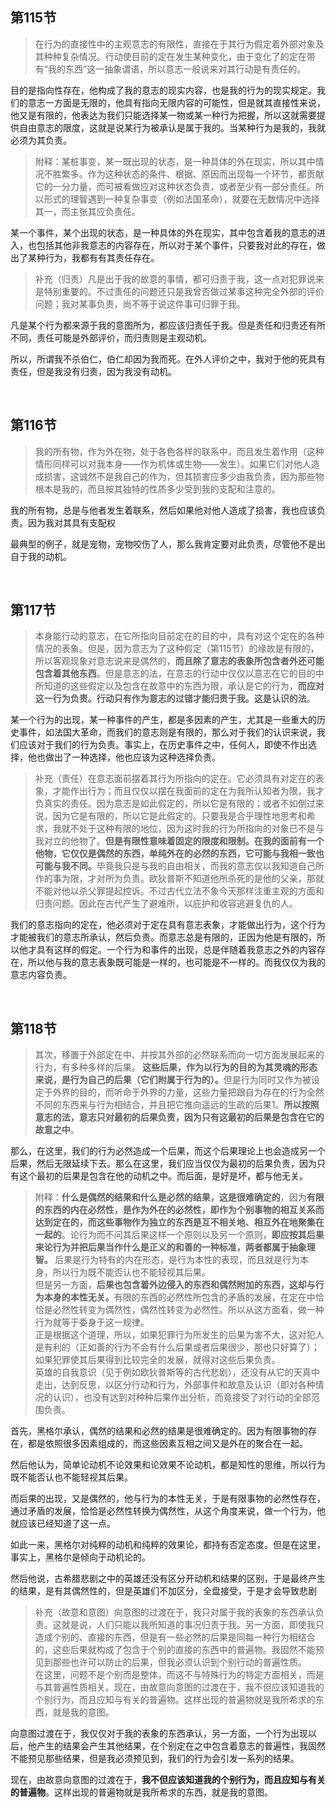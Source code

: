 <h2>第115节</h2><blockquote>   在行为的直接性中的主观意志的有限性，直接在于其行为假定着外部对象及其种种复杂情况。行动使目前的定在发生某种变化，由于变化了的定在带有“我的东西”这一抽象谓语，所以意志一般说来对其行动是有责任的。</blockquote><p>目的是指向性存在，他构成了我的意志的现实内容，也是我的行为的现实规定。我们的意志一方面是无限的，他具有指向无限内容的可能性，但是就其直接性来说，他又是有限的，他表达为我们只能选择某一物或某一种行为把握，所以这就需要提供自由意志的限度，这就是说某行为被承认是属于我的。当某种行为是我的，我就必须为其负责。</p><blockquote>附释：某桩事变，某一既出现的状态，是一种具体的外在现实，所以其中情况不胜繁多。作为这种状态的条件、根据、原因而出现每一个环节，都贡献它的一分力量，而可被看做应对这种状态负责，或者至少有一部分责任。所以形式的理智遇到一种复杂事变（例如法国革命），就要在无数情况中选择其一，而主张其应负责任。</blockquote><p>某一个事件，某个出现的状态，是一种具体的外在现实，其中包含着我的意志的进入，也包括其他非我意志的内容存在，所以对于某个事件，只要我对此的存在，做出了某种行为，我都有有其责任存在。</p><blockquote>补充（归责）凡是出于我的故意的事情，都可归责于我，这一点对犯罪说来是特别重要的。不过责任的问题还只是我曾否做过某事这种完全外部的评价问题；我对某事负责，尚不等于说这件事可归罪于我。</blockquote><p>凡是某个行为都来源于我的意图所为，都应该归责任于我。但是责任和归责还有所不同，责任可能是外部评价，而归责则是主观动机。</p><p>所以，所谓我不杀伯仁，伯仁却因为我而死。在外人评价之中，我对于他的死具有责任，但是我没有归责，因为我没有动机。</p><p><br></p><h2>第116节</h2><blockquote>    我的所有物，作为外在物，处于各色各样的联系中，而且发生着作用（这种情形同样可以对我本身——作为机体或生物——发生）。如果它们对他人造成损害，这诚然不是我自己的作为，但其损害应多少由我负责，因为那些物根本是我的，而且按其独特的性质多少受到我的支配和注意的。</blockquote><p>我的所有物，总是与他者发生着联系，然后如果他对他人造成了损害，我也应该负责。因为我对其具有支配权</p><p>最典型的例子，就是宠物，宠物咬伤了人，那么我肯定要对此负责，尽管他不是出自于我的动机。</p><p><br></p><h2>第117节</h2><blockquote>    本身能行动的意志，在它所指向目前定在的目的中，具有对这个定在的各种情况的表象。但是，因为意志为了这种假定（第115节）的缘故是有限的，所以客观现象对意志说来是偶然的，<b>而且除了意志的表象所包含者外还可能包含着其他东西</b>。但是意志的法，在意志的行动中仅仅以意志在它的目的中所知道的这些假定以及包含在故意中的东西为限，承认是它的行为，<b>而应对这一行为负责。行动只有作为意志的过错才能归责于我。这是认识的法</b>。</blockquote><p>某一个行为的出现，某一种事件的产生，都是多因素的产生，尤其是一些重大的历史事件，如法国大革命，而我们的意志则是有限的，那么对于我们的认识来说，我们应该对于我们的行为负责。事实上，在历史事件之中，任何人，即使不作出选择，他也做出了一种选择，他也应该为这种选择负责。</p><blockquote>   补充（责任）在意志面前摆着其行为所指向的定在。它必须具有对定在的表象，才能作出行为；而且仅仅以摆在我面前的定在为我所认知者为限，我才负真实的责任。因为意志是如此假定的，所以它是有限的；或者不如倒过来说，因为它是有限的，所以它是此假定的。只要我是合乎理性地思考和希求，我就不处于这种有限的地位，因为这时我的行为所指向的对象已不是与我对立的他物了。<b>但是有限性意味着固定的限度和限制。在我的面前有一个他物，它仅仅是偶然的东西，单纯外在的必然的东西，它可能与我相一致也可能与我不同。</b>毕竟我只是与我的自由相关，而我的意志仅以我知道自己所作的事为限，才对所为负责。欧狄普斯不知道他所杀死的是他的父亲，那就不能对他以杀父罪提起控诉。不过古代立法不象今天那样注重主观的方面和归责问题。因此在古代产生了避难所，以庇护和收容逃避复仇的人。</blockquote><p>我们的意志指向的定在，他必须对于定在具有意志表象，才能做出行为，这个行为才能被我们的意志所承认，然后负责。而意志总是有限的，正因为他是有限的，所以他才具有这样的假定。一个行为和事件的出现，总是伴随着我意志之外的内容存在，所以他与我的意志表象既可能是一样的，也可能是不一样的。而我仅仅为我的意志内容负责。</p><p><br></p><h2>第118节</h2><blockquote> 其次，移置于外部定在中、并按其外部的必然联系而向一切方面发展起来的行为，有多种多样的后果。<b> 这些后果，作为以行为的目的为其灵魂的形态来说，是行为自己的后果（它们附属于行为的）。</b>但是行为同时又作为被设定于外界的目的，而听命于外界的力量，这些力量把跟自为存在的行为全然不同的东西来与行为相结合，并且把它推向遥远的生疏的后果1。<b>所以按照意志的法，意志只对最初的后果负责，因为只有这最初的后果是包含在它的故意之中</b>。</blockquote><p>那么，在这里，我们的行为必然造成一个后果，而这个后果理论上也会造成另一个后果，然后无限延续下去。那么在这里，我们应当仅仅为最初的后果负责，因为只有这个最初的后果是包含在他的动机之中。而后面，是好是坏，都与他无关。</p><blockquote>  附释：<b>什么是偶然的结果和什么是必然的结果，这是很难确定的</b>，因为<b>有限的东西的内在必然性，是作为外在的必然性，即作为个别事物的相互关系而达到定在的，而这些事物作为独立的东西是互不相关地、相互外在地聚集在一起的</b>。论行为而不问其后果这样一个原则以及另一个原则，<b>即应按其后果来论行为并把后果当作什么是正义的和善的一种标准，两者都属于抽象理智。 </b> 后果是行为特有的内在形态，是行为本性的表现，而且就是行为本身，所以行为既不能否认也不能轻视其后果。<br>    但是另一方面，<b>后果也包含着外边侵入的东西和偶然附加的东西，这却与行为本身的本性无关。</b>有限的东西的必然性所包含的矛盾的发展，在定在中恰恰是必然性转变为偶然性，偶然性转变为必然性。所以从这方面看，做一种行为就等于委身于这一规律。<br>    正是根据这个道理，所以，如果犯罪行为所发生的后果为害不大，这对犯人是有利的（正如善的行为不会有什么后果或者后果很少，那也只好算了）；如果犯罪使其后果得到比较完全的发展，就得对这些后果负责。<br>    英雄的自我意识（见于例如欧狄普斯等的古代悲剧），还没有从它的天真中走出，达到反思，以区分行动和行为，外部事件和故意及认识（即对各种情况的认识），也没有达到对种种后果作出分析，而竟接受了对行动的全部范围负责。</blockquote><p>首先，黑格尔承认，偶然的结果和必然的结果是很难确定的。因为有限事物的存在，都是依照很多因素组成的，而这些因素互相之间又是外在的聚合在一起。</p><p>然后他认为，简单论动机不论效果和论效果不论动机，都是知性的思维，所以行为既不能否认也不能轻视其后果。</p><p>而后果的出现，又是偶然的，他与行为的本性无关，于是有限事物的必然性存在，通过矛盾的发展，恰恰是必然性转换为偶然性，从这个角度来说，做一个行为，他就应该已经知道了这一点。</p><p>如此一来，黑格尔对纯粹的动机和纯粹的效果论，都持有否定态度。但是在这里，事实上，黑格尔是倾向于动机论的。</p><p>然后他说，古希腊悲剧之中的英雄还没有区分开动机和结果的区别，于是最终产生的结果，是有其偶然性的，但是英雄们不加区分，全盘接受，于是才会导致悲剧</p><blockquote>    补充（故意和意图）向意图的过渡在于，我只对属于我的表象的东西承认负责。这就是说，人们只能以我所知道的事况归责于我。另一方面，即使我只造成个别的、直接的东西，但是有一些必然的后果是同每一种行为相结合的，这些后果就构成了包含于个别的直接的东西中的普遍物。我固然不能预见到那些也许可以防止的后果，但我必须认识到个别行动的普遍性质。<br>    在这里，问题不是个别而是整体，而这不与特殊行为的特定方面相关，而是与其普遍性质相关。现在，由故意向意图的过渡在于，我不但应该知道我的个别行为，而且应知与有关的普遍物。这样出现的普遍物就是我所希求的东西，就是我的意图。</blockquote><p>向意图过渡在于，我仅仅对于我的表象的东西承认，另一方面，一个行为出现以后，他产生的结果会产生其他结果，在个别定在之中包含着意志的普遍性，我固然不能预见那些结果，但是我必须预见到，我们的行为会引发一系列的结果。</p><p>现在，由故意向意图的过渡在于，<b>我不但应该知道我的个别行为，而且应知与有关的普遍物</b>。这样出现的普遍物就是我所希求的东西，就是我的意图。</p>